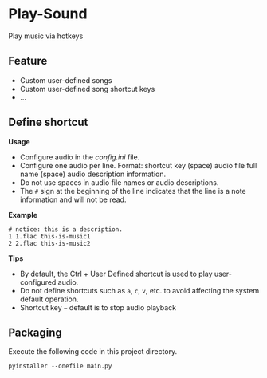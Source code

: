 # Play-Sound
Play music via hotkeys


## Feature

- Custom user-defined songs
- Custom user-defined song shortcut keys
- ...


## Define shortcut

**Usage**<br>
- Configure audio in the *config.ini* file. 
- Configure one audio per line. Format: shortcut key (space) audio file full name (space) audio description information.
- Do not use spaces in audio file names or audio descriptions.
- The `#` sign at the beginning of the line indicates that the line is a note information and will not be read.

**Example**
```
# notice: this is a description.
1 1.flac this-is-music1
2 2.flac this-is-music2
```

**Tips**<br>
- By default, the Ctrl + User Defined shortcut is used to play user-configured audio.
- Do not define shortcuts such as `a`, `c`, `v`, etc. to avoid affecting the system default operation.
- Shortcut key `~` default is to stop audio playback


## Packaging
Execute the following code in this project directory.
```shell script
pyinstaller --onefile main.py
```
